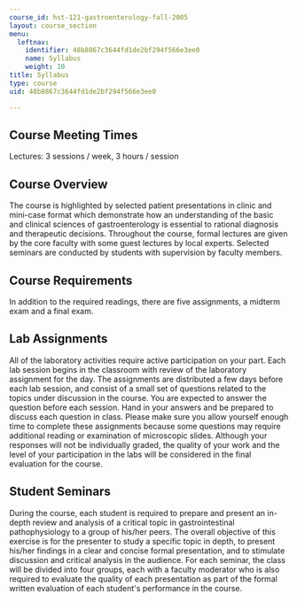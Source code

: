 ```yaml
---
course_id: hst-121-gastroenterology-fall-2005
layout: course_section
menu:
  leftnav:
    identifier: 48b8867c3644fd1de2bf294f566e3ee0
    name: Syllabus
    weight: 10
title: Syllabus
type: course
uid: 48b8867c3644fd1de2bf294f566e3ee0

---
```


Course Meeting Times
--------------------

Lectures: 3 sessions / week, 3 hours / session

Course Overview
---------------

The course is highlighted by selected patient presentations in clinic and mini-case format which demonstrate how an understanding of the basic and clinical sciences of gastroenterology is essential to rational diagnosis and therapeutic decisions. Throughout the course, formal lectures are given by the core faculty with some guest lectures by local experts. Selected seminars are conducted by students with supervision by faculty members.

Course Requirements
-------------------

In addition to the required readings, there are five assignments, a midterm exam and a final exam.

Lab Assignments
---------------

All of the laboratory activities require active participation on your part. Each lab session begins in the classroom with review of the laboratory assignment for the day. The assignments are distributed a few days before each lab session, and consist of a small set of questions related to the topics under discussion in the course. You are expected to answer the question before each session. Hand in your answers and be prepared to discuss each question in class. Please make sure you allow yourself enough time to complete these assignments because some questions may require additional reading or examination of microscopic slides. Although your responses will not be individually graded, the quality of your work and the level of your participation in the labs will be considered in the final evaluation for the course.

Student Seminars
----------------

During the course, each student is required to prepare and present an in-depth review and analysis of a critical topic in gastrointestinal pathophysiology to a group of his/her peers. The overall objective of this exercise is for the presenter to study a specific topic in depth, to present his/her findings in a clear and concise formal presentation, and to stimulate discussion and critical analysis in the audience. For each seminar, the class will be divided into four groups, each with a faculty moderator who is also required to evaluate the quality of each presentation as part of the formal written evaluation of each student's performance in the course.